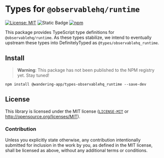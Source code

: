 # Types for `@observablehq/runtime`
[![License: MIT](https://img.shields.io/badge/License-MIT-blue.svg?style=flat-square)](https://opensource.org/licenses/MIT)
![Static Badge](https://img.shields.io/badge/Tracking%20issue-%2342-%23b99aff?style=flat-square&logo=github&link=https%3A%2F%2Fgithub.com%2Fwandering-app%2Ftypes-ohq-d3%2Fissues%2F42)
[![npm](https://img.shields.io/npm/v/@wandering-app/types-observablehq_runtime?style=flat-square&logo=npm&logoColor=white)](https://www.npmjs.com/package/@wandering-app/types-observablehq_runtime)

This package provides TypeScript type definitions for `@observablehq/runtime`. As these types stabilize, we intend to eventually upstream these types into DefinitelyTyped as `@types/observablehq_runtime`. 

## Install
> **Warning**:
> This package has not been published to the NPM registry yet. Stay tuned!

```
npm install @wandering-app/types-observablehq_runtime --save-dev
```

## License
This library is licensed under the MIT license ([`LICENSE-MIT`](./LICENSE) or http://opensource.org/licenses/MIT).

### Contribution
Unless you explicitly state otherwise, any contribution intentionally submitted for inclusion in the work by you, as defined in the MIT license, shall be licensed as above, without any additional terms or conditions.
